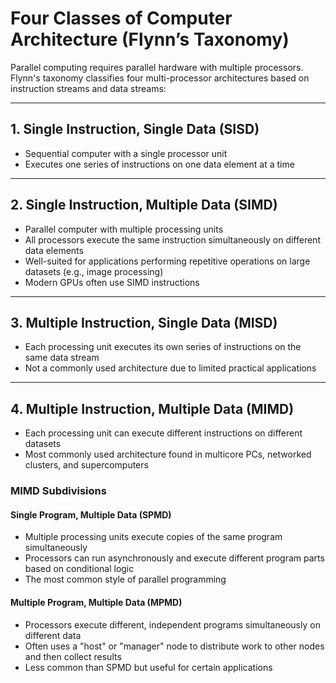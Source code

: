 
# Four Classes of Computer Architecture (Flynn’s Taxonomy)

Parallel computing requires parallel hardware with multiple processors. Flynn's taxonomy classifies four multi-processor architectures based on instruction streams and data streams:

---

## 1. Single Instruction, Single Data (SISD)
- Sequential computer with a single processor unit
- Executes one series of instructions on one data element at a time

---

## 2. Single Instruction, Multiple Data (SIMD)
- Parallel computer with multiple processing units
- All processors execute the same instruction simultaneously on different data elements
- Well-suited for applications performing repetitive operations on large datasets (e.g., image processing)
- Modern GPUs often use SIMD instructions

---

## 3. Multiple Instruction, Single Data (MISD)
- Each processing unit executes its own series of instructions on the same data stream
- Not a commonly used architecture due to limited practical applications

---

## 4. Multiple Instruction, Multiple Data (MIMD)
- Each processing unit can execute different instructions on different datasets
- Most commonly used architecture found in multicore PCs, networked clusters, and supercomputers

### MIMD Subdivisions

#### Single Program, Multiple Data (SPMD)
- Multiple processing units execute copies of the same program simultaneously
- Processors can run asynchronously and execute different program parts based on conditional logic
- The most common style of parallel programming

#### Multiple Program, Multiple Data (MPMD)
- Processors execute different, independent programs simultaneously on different data
- Often uses a "host" or "manager" node to distribute work to other nodes and then collect results
- Less common than SPMD but useful for certain applications